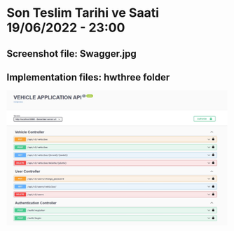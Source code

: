 # Son Teslim Tarihi ve Saati 19/06/2022 - 23:00


## Screenshot file: Swagger.jpg
## Implementation files: hwthree folder

![Screenshot](Swagger.jpg)
